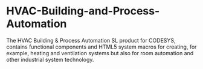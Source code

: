 # HVAC-Building-and-Process-Automation
The HVAC Building &amp; Process Automation SL product for CODESYS, contains functional components and HTML5 system macros for creating, for example, heating and ventilation systems but also for room automation and other industrial system technology.
